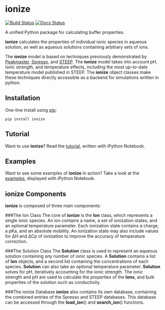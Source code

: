ionize
=====
[![Build Status](https://travis-ci.org/lewisamarshall/ionize.svg?branch=master)](https://travis-ci.org/lewisamarshall/ionize)
[![Docs Status](https://readthedocs.org/projects/ionize/badge/?version=latest)](https://ionize.readthedocs.org)

A unified Python package for calculating buffer properties.

**ionize** calculates the properties of individual ionic species in
aqueous solution, as well as aqueous solutions containing arbitrary
sets of ions.

The **ionize** model is based on techniques previously demonstrated by
[Peakmaster][peakmaster], [Spresso][Spresso], and [STEEP][STEEP]. The **ionize**
model takes into account pH, ionic strength, and temperature effects, including
the  most up-to-date temperature model published in STEEP. The **ionize** object
classes make these techniques directly accessible as a backend for simulations
written in python.

Installation
------------
One-line install using [pip](https://pypi.python.org/pypi/pip):

    pip install ionize

Tutorial
--------
Want to use **ionize**? Read the [tutorial][tutorial], written with iPython
Notebook.

Examples
--------
Want to see some examples of **ionize** in action? Take a look at the
[examples][examples], displayed with iPython Notebook.

ionize Components
-----------------
**ionize** is composed of three main components:

###The Ion Class
The core of **ionize** is the **Ion** class, which  represents a single ionic
species. An ion contains a name, a set of ionization states, and an optional
temperature parameter. Each ionization state contains a charge, a pKa, and
an absolute mobility. An ionization  state may also include values for
&Delta;H and &Delta;Cp of ionization to improve the accuracy of temperature
correction.

###The Solution Class
The **Solution** class is used to represent an aqueous solution containing any
number of ionic species. A **Solution** contains a list of **Ion** objects, and
a second list containing the concentrations of each species. **Solution** can
also take an optional temperature parameter. **Solution** solves for pH,
iteratively accounting for the ionic strength. The ionic strength and pH are
used to calculate the properties of the **Ions**, and bulk properties of the
solution such as conductivity.

###The ionize Database
**ionize** also contains its own database, containing the combined entries of
the Spresso and STEEP databases. This database can be accessed through the
**load_ion**() and **search_ion**() functions.


[peakmaster]: http://web.natur.cuni.cz/gas/ "Peakmaster"
[Spresso]: http://stanfordspresso.blogspot.com/ "Spresso"
[STEEP]: http://microfluidics.stanford.edu/download/ "STEEP"
[tutorial]: ./tutorial.ipynb  "ionize Tutorial"
[examples]: ./examples.ipynb  "ionize Examples"
